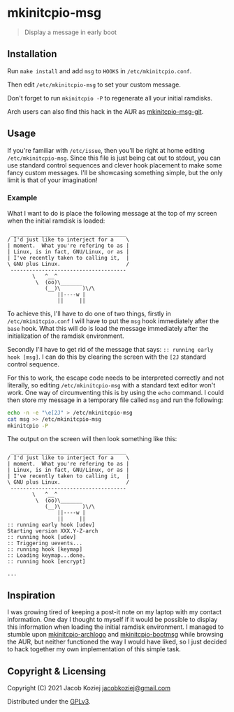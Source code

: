 # mkinitcpio-msg

> Display a message in early boot


## Installation

Run `make install` and add `msg` to `HOOKS` in `/etc/mkinitcpio.conf`.

Then edit `/etc/mkinitcpio-msg` to set your custom message.

Don't forget to run `mkinitcpio -P` to regenerate all your initial ramdisks.

Arch users can also find this hack in the AUR as [mkinitcpio-msg-git].


## Usage

If you're familiar with `/etc/issue`, then you'll be right at home editing
`/etc/mkinitcpio-msg`.  Since this file is just being cat out to stdout, you
can use standard control sequences and clever hook placement to make some fancy
custom messages.  I'll be showcasing something simple, but the only limit is
that of your imagination!

### Example

What I want to do is place the following message at the top of my screen when
the initial ramdisk is loaded:

```
 _____________________________________
/ I'd just like to interject for a    \
| moment.  What you're refering to as |
| Linux, is in fact, GNU/Linux, or as |
| I've recently taken to calling it,  |
\ GNU plus Linux.                     /
 -------------------------------------
        \   ^__^
         \  (oo)\_______
            (__)\       )\/\
                ||----w |
                ||     ||
```

To achieve this, I'll have to do one of two things, firstly in
`/etc/mkinitcpio.conf` I will have to put the `msg` hook immediately after the
`base` hook.  What this will do is load the message immediately after the
initialization of the ramdisk environment.

Secondly I'll have to get rid of the message that says: `:: running early hook
[msg]`. I can do this by clearing the screen with the `[2J` standard control
sequence.

For this to work, the escape code needs to be interpreted correctly and not
literally, so editing `/etc/mkinitcpio-msg` with a standard text editor won't
work.  One way of circumventing this is by using the `echo` command.  I could
then store my message in a temporary file called `msg` and run the following:

```sh
echo -n -e "\e[2J" > /etc/mkinitcpio-msg
cat msg >> /etc/mkinitcpio-msg
mkinitcpio -P
```

The output on the screen will then look something like this:

```
 _____________________________________
/ I'd just like to interject for a    \
| moment.  What you're refering to as |
| Linux, is in fact, GNU/Linux, or as |
| I've recently taken to calling it,  |
\ GNU plus Linux.                     /
 -------------------------------------
        \   ^__^
         \  (oo)\_______
            (__)\       )\/\
                ||----w |
                ||     ||
:: running early hook [udev]
Starting version XXX.Y-Z-arch
:: running hook [udev]
:: Triggering uevents...
:: running hook [keymap]
:: Loading keymap...done.
:: running hook [encrypt]

...
```


## Inspiration

I was growing tired of keeping a post-it note on my laptop with my contact
information.  One day I thought to myself if it would be possible to display
this information when loading the initial ramdisk environment.  I managed to
stumble upon [mkinitcpio-archlogo] and [mkinitcpio-bootmsg] while browsing the
AUR, but neither functioned the way I would have liked, so I just decided to
hack together my own implementation of this simple task.


## Copyright & Licensing

Copyright (C) 2021  Jacob Koziej <jacobkoziej@gmail.com>

Distributed under the [GPLv3].


[GPLv3]: LICENSE.md
[mkinitcpio-archlogo]: https://github.com/eworm-de/mkinitcpio-archlogo
[mkinitcpio-bootmsg]: https://github.com/ntruessel/mkinitcpio-bootmsg
[mkinitcpio-msg-git]: https://aur.archlinux.org/packages/mkinitcpio-msg-git
